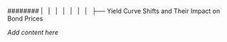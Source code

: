 ######## |   |   |   |   |   |   |   ├── Yield Curve Shifts and Their Impact on Bond Prices

*Add content here*